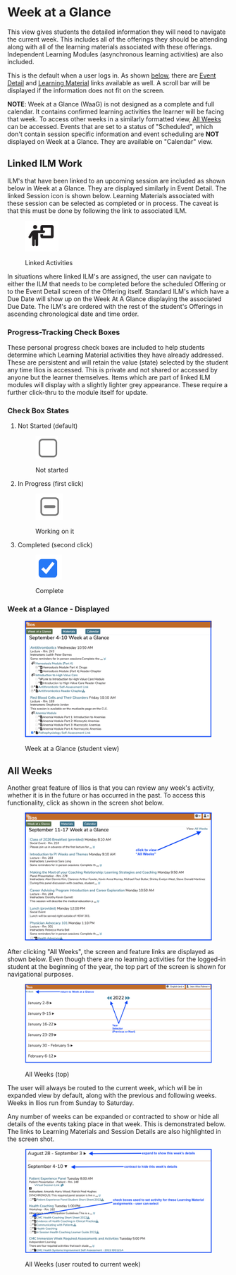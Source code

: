# Week at a Glance

This view gives students the detailed information they will need to navigate the current week. This includes all of the offerings they should be attending along with all of the learning materials associated with these offerings. Independent Learning Modules (asynchronous learning activities) are also included.

This is the default when a user logs in. As shown [below](https://iliosproject.gitbook.io/ilios-user-guide/dashboard/week-at-a-glance#week-at-a-glance-displayed), there are [Event Detail](https://iliosproject.gitbook.io/ilios-user-guide/dashboard/event-detail-view) and [Learning Material](https://iliosproject.gitbook.io/ilios-user-guide/dashboard/materials-view) links available as well. A scroll bar will be displayed if the information does not fit on the screen.

**NOTE**: Week at a Glance (WaaG) is not designed as a complete and full calendar. It contains confirmed learning activities the learner will be facing that week. To access other weeks in a similarly formatted view, [All Weeks](https://iliosproject.gitbook.io/ilios-user-guide/dashboard/week-at-a-glance#all-weeks) can be accessed. Events that are set to a status of "Scheduled", which don't contain session specific information and event scheduling are **NOT** displayed on Week at a Glance. They are available on "Calendar" view.

## Linked ILM Work

ILM's that have been linked to an upcoming session are included as shown below in Week at a Glance. They are displayed similarly in Event Detail. The linked Session icon is shown below. Learning Materials associated with these session can be selected as completed or in process. The caveat is that this must be done by following the link to associated ILM.

<figure><img src="../images/linked_activity_icon.png" alt=""><figcaption><p>Linked Activities</p></figcaption></figure>

In situations where linked ILM's are assigned, the user can navigate to either the ILM that needs to be completed before the scheduled Offering or to the Event Detail screen of the Offering itself. Standard ILM's which have a Due Date will show up on the Week At A Glance displaying the associated Due Date. The ILM's are ordered with the rest of the student's Offerings in ascending chronological date and time order.

### **Progress-Tracking Check Boxes**

These personal progress check boxes are included to help students determine which Learning Material activities they have already addressed. These are persistent and will retain the value (state) selected by the student any time Ilios is accessed. This is private and not shared or accessed by anyone but the learner themselves. Items which are part of linked ILM modules will display with a slightly lighter grey appearance. These require a further click-thru to the module itself for update.

### **Check Box States**

1.  Not Started (default)

    <figure>
    <img src="../images/activity_not_started.png" alt="Not Started">
      <figcaption>
      <p>Not started</p>
      </figcaption>
    </figure>

2.  In Progress (first click)

    <figure>
    <img src="../images/activity_in_progress.png" alt="In Progress">
      <figcaption>
      <p>Working on it</p>
      </figcaption>
    </figure>

3.  Completed (second click)

    <figure>
    <img src="../images/activity_completed.png" alt="Done">
      <figcaption>
      <p>Complete</p>
      </figcaption>
    </figure>

### Week at a Glance - Displayed

<figure><img src="../.gitbook/assets/Updated WaaG Student View.png" alt=""><figcaption><p>Week at a Glance (student view)</p></figcaption></figure>

## All Weeks

Another great feature of Ilios is that you can review any week's activity, whether it is in the future or has occurred in the past. To access this functionality, click as shown in the screen shot below.&#x20;

<figure><img src="../.gitbook/assets/all_weeks_starting_pt.png" alt=""><figcaption></figcaption></figure>

After clicking "All Weeks", the screen and feature links are displayed as shown below. Even though there are no learning activities for the logged-in student at the beginning of the year, the top part of the screen is shown for navigational purposes.

<figure><img src="../.gitbook/assets/all_weeks_top.png" alt=""><figcaption><p>All Weeks (top)</p></figcaption></figure>

The user will always be routed to the current week, which will be in expanded view by default, along with the previous and following weeks. Weeks in Ilios run from Sunday to Saturday.

Any number of weeks can be expanded or contracted to show or hide all details of the events taking place in that week. This is demonstrated below. The links to Learning Materials and Session Details are also highlighted in the screen shot.

<figure><img src="../.gitbook/assets/all_weeks_2.png" alt=""><figcaption><p>All Weeks (user routed to current week)</p></figcaption></figure>
